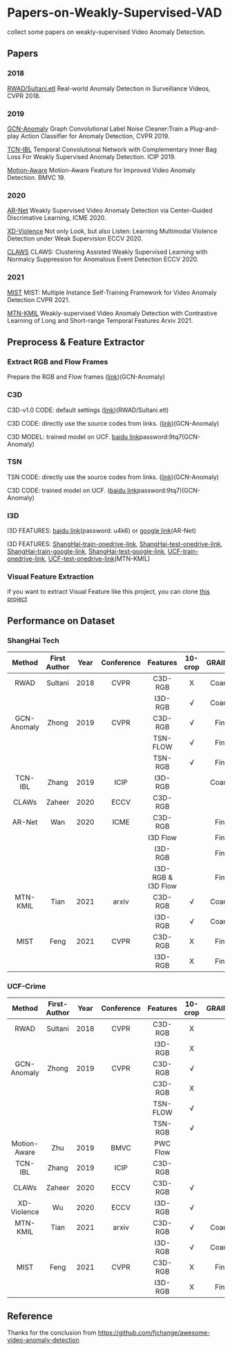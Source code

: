 # Papers-on-Weakly-Supervised-VAD
collect some papers on weakly-supervised Video Anomaly Detection.

## Papers
### 2018
[RWAD/Sultani.etl](http://openaccess.thecvf.com/content_cvpr_2018/papers/Sultani_Real-World_Anomaly_Detection_CVPR_2018_paper.pdf) Real-world Anomaly Detection in Surveillance Videos, CVPR 2018.

### 2019
[GCN-Anomaly](http://openaccess.thecvf.com/content_CVPR_2019/papers/Zhong_Graph_Convolutional_Label_Noise_Cleaner_Train_a_Plug-And-Play_Action_Classifier_CVPR_2019_paper.pdf) Graph Convolutional Label Noise Cleaner:Train a Plug-and-play Action Classifier for Anomaly Detection, CVPR 2019.

[TCN-IBL](https://ieeexplore.ieee.org/abstract/document/8803657/) Temporal Convolutional Network with Complementary Inner Bag Loss For Weakly Supervised Anomaly Detection. ICIP 2019.

[Motion-Aware](https://arxiv.org/pdf/1907.10211) Motion-Aware Feature for Improved Video Anomaly Detection. BMVC 19.

### 2020

[AR-Net](https://ieeexplore.ieee.org/document/9102722) Weakly Supervised Video Anomaly Detection via Center-Guided Discrimative Learning, ICME 2020.

[XD-Violence](https://arxiv.org/pdf/2007.04687.pdf) Not only Look, but also Listen: Learning Multimodal Violence Detection under Weak Supervision ECCV 2020.

[CLAWS](https://www.ecva.net/papers/eccv_2020/papers_ECCV/papers/123670358.pdf) CLAWS: Clustering Assisted Weakly Supervised Learning with Normalcy Suppression for Anomalous Event Detection ECCV 2020.


### 2021

[MIST](https://arxiv.org/abs/2104.01633) MIST: Multiple Instance Self-Training Framework for Video Anomaly Detection CVPR 2021.

[MTN-KMIL](https://arxiv.org/pdf/2101.10030.pdf) Weakly-supervised Video Anomaly Detection with Contrastive Learning of Long and Short-range Temporal Features Arxiv 2021.



## Preprocess & Feature Extractor

### Extract RGB and Flow Frames
Prepare the RGB and Flow frames ([link](https://github.com/yjxiong/temporal-segment-networks))(GCN-Anomaly)

### C3D
C3D-v1.0 CODE: default settings ([link](https://github.com/facebook/C3D))(RWAD/Sultani.etl)

C3D CODE: directly use the source codes from links. ([link](https://github.com/yjxiong/caffe/tree/3D))(GCN-Anomaly)

C3D MODEL: trained model on UCF. [baidu link](https://pan.baidu.com/s/1xmmlKYRu3Vd6FrzCeG1xng)password:9tq7(GCN-Anomaly)

### TSN
TSN CODE: directly use the source codes from links. ([link](https://github.com/yjxiong/temporal-segment-networks))(GCN-Anomaly)

C3D CODE: trained model on UCF. ([baidu link](https://pan.baidu.com/s/1xmmlKYRu3Vd6FrzCeG1xng)password:9tq7)(GCN-Anomaly)

### I3D
I3D FEATURES: [baidu link](https://pan.baidu.com/s/1Cn1BDw6EnjlMbBINkbxHSQ)(password: u4k6) or [google link](https://drive.google.com/file/d/193jToyF8F5rv1SCgRiy_zbW230OrVkuT/view?usp=sharing)(AR-Net)

I3D FEATURES: [ShangHai-train-onedrive-link](https://uao365-my.sharepoint.com/:f:/g/personal/a1697106_adelaide_edu_au/EiLi_oBQnAFCq3UG184p_akB2sV7szCWvOV9PtaKJ6lxtQ?e=MeM3TE), [ShangHai-test-onedrive-link](https://uao365-my.sharepoint.com/:f:/g/personal/a1697106_adelaide_edu_au/EvUUrWqpWqVHrXBzxbzAdD8BGiZBiumWWOaZmQ_AMAkAdg?e=P1rwCg), [ShangHai-train-google-link](https://drive.google.com/drive/folders/1L71Qa0gao6aLVhSjL0H-u2khmTRKcmQs?usp=sharing), [ShangHai-test-google-link](https://drive.google.com/drive/folders/1z-CQPpVtTyfZyPKZdv2hZ-h2oMF6s8ep?usp=sharing), [UCF-train-onedrive-link](https://uao365-my.sharepoint.com/:f:/g/personal/a1697106_adelaide_edu_au/ErCr6bjDzzZPstgposv1ttYBudL8UVnap6eHS46fFbooAQ?e=RZsMtA), [UCF-test-onedrive-link](https://uao365-my.sharepoint.com/:f:/g/personal/a1697106_adelaide_edu_au/EsmBEpklrShEjTFOWTd5FooBVXbeoDHTTqPZn60Vj3Guhg?e=hvv46w)(MTN-KMIL)


### Visual Feature Extraction
if you want to extract Visual Feature like this project, you can clone [this project](https://github.com/wanboyang/anomaly_feature)


## Performance on Dataset

### ShangHai Tech

|   Method    |First Author| Year | Conference |      Features       | 10-crop | GRAINED |  AUC   | FAR  |              |                                                              |
| :---------: | :-----: | :--: | :--------: | :-----------------: | :-----: | :-----: | :----: | ---- | ------------ | ------------------------------------------------------------ |
|    RWAD     | Sultani | 2018 |    CVPR    |       C3D-RGB       |    X    | Coarse  | 86.30  | 0.15 |              | Official(Keras)[code](https://github.com/WaqasSultani/AnomalyDetectionCVPR2018) |
|             |         |      |            |       I3D-RGB       |    √    | Coarse  | 85.33  |      | Re-implement |                                                              |
| GCN-Anomaly |  Zhong  | 2019 |    CVPR    |       C3D-RGB       |    √    |  Fine   | 76.44  |      |              | Official(Pytorch)[code](https://github.com/jx-zhong-for-academic-purpose/GCN-Anomaly-Detection) |
|             |         |      |            |      TSN-FLOW       |    √    |  Fine   | 84.13  |      |              |                                                              |
|             |         |      |            |       TSN-RGB       |    √    |  Fine   | 84.44  |      |              |                                                              |
|   TCN-IBL   |  Zhang  | 2019 |    ICIP    |       I3D-RGB       |         | Coarse  | 82.50  |      |              |                                                              |
|    CLAWs    | Zaheer  | 2020 |    ECCV    |       C3D-RGB       |         |         | 89.67  |      |              |                                                              |
|   AR-Net    |   Wan   | 2020 |    ICME    |       C3D-RGB       |         |  Fine   | 85.01* | 0.57 | Re-implement | Official(Pytorch)[code](https://github.com/wanboyang/Anomaly_AR_Net_ICME_2020) |
|             |         |      |            |      I3D Flow       |         |  Fine   | 82.32  |      |              |                                                              |
|             |         |      |            |       I3D-RGB       |         |  Fine   | 85.38  | 0.27 |              |                                                              |
|             |         |      |            | I3D-RGB & I3D  Flow |         |  Fine   | 91.24  | 0.10 |              |                                                              |
|    MTN-KMIL |  Tian   | 2021 |   arxiv    |       C3D-RGB       |    √    | Coarse  | 91.51  |      |              | Official(Pytorch)[Code](https://github.com/tianyu0207/MTN-KMIL) |
|             |         |      |            |       I3D-RGB       |    √    | Coarse  | 97.21  |      |              |                                                              |
|    MIST     |  Feng   | 2021 |    CVPR    |       C3D-RGB       |    X    |  Fine   | 93.13  | 1.71 |              | Official(Pytorch)[Code](https://github.com/fjchange/MIST_VAD)      |
|             |         |      |            |       I3D-RGB       |    X    |  Fine   | 94.83  | 0.05 |              |                                                              |


### UCF-Crime


|    Method    |First-Author| Year | Conference | Features | 10-crop | GRAINED |  AUC  | FAR  |              |                                                              |
| :----------: | :-----: | :--: | :--------: | :------: | :-----: | :-----: | :---: | :--: | ------------ | ------------------------------------------------------------ |
|     RWAD     | Sultani | 2018 |    CVPR    | C3D-RGB  |    X    |         | 75.41 | 1.9  |              | Official(Keras)[code](https://github.com/WaqasSultani/AnomalyDetectionCVPR2018) |
|              |         |      |            | I3D-RGB  |    X    |         | 77.92 |      |              |                                                              |
| GCN-Anomaly  |  Zhong  | 2019 |    CVPR    | C3D-RGB  |    √    |         | 81.08 | 2.2  |              | Official(Pytorch)[code](https://github.com/jx-zhong-for-academic-purpose/GCN-Anomaly-Detection) |
|              |         |      |            | C3D-RGB  |    X    |         | 80.67 | 3.3  | Re-implement |                                                              |
|              |         |      |            | TSN-FLOW |    √    |         | 78.08 |      |              |                                                              |
|              |         |      |            | TSN-RGB  |    √    |         | 82.12 |      |              |                                                              |
| Motion-Aware |   Zhu   | 2019 |    BMVC    | PWC Flow |         |         | 79.00 |      |              |                                                              |
|   TCN-IBL    |  Zhang  | 2019 |    ICIP    | C3D-RGB  |         |         | 78.66 |      |              |                                                              |
|    CLAWs     | Zaheer  | 2020 |    ECCV    | C3D-RGB  |    √    |         | 83.03 |      |              |                                                              |
| XD-Violence  |   Wu    | 2020 |    ECCV    | I3D-RGB  |    √    |         | 82.44 |      |              |                                                              |
|   MTN-KMIL   |  Tian   | 2021 |   arxiv    | C3D-RGB  |    √    | Coarse  | 83.28 |      |              | Official(Pytorch)[Code](https://github.com/tianyu0207/MTN-KMIL) |
|              |         |      |            | I3D-RGB  |    √    | Coarse  | 84.03 |      |              |                                                              |
|     MIST     |  Feng   | 2021 |    CVPR    | C3D-RGB  |    X    |  Fine   | 81.40 | 2.19 |              | Official(Pytorch)[Code](https://github.com/fjchange/MIST_VAD)  |
|              |         |      |            | I3D-RGB  |    X    |  Fine   | 82.30 | 0.13 |              |                                                              |

## Reference
Thanks for the conclusion from https://github.com/fjchange/awesome-video-anomaly-detection
